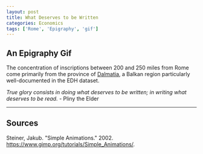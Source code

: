 ```yaml
---
layout: post
title: What Deserves to be Written
categories: Economics
tags: ['Rome', 'Epigraphy', 'gif']
---
```


## An Epigraphy Gif

The concentration of inscriptions between 200 and 250 miles from Rome come primarily from the province of [Dalmatia](https://en.wikipedia.org/wiki/Dalmatia_(Roman_province)), a Balkan region particularly well-documented in the EDH dataset.

*True glory consists in doing what deserves to be written; in writing what deserves to be read.*
	\- Pliny the Elder

---

## Sources

Steiner, Jakub. "Simple Animations." 2002. <https://www.gimp.org/tutorials/Simple_Animations/>. 
